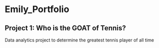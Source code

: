 # Emily_Portfolio

## Project 1: Who is the GOAT of Tennis?
Data analytics project to determine the greatest tennis player of all time

